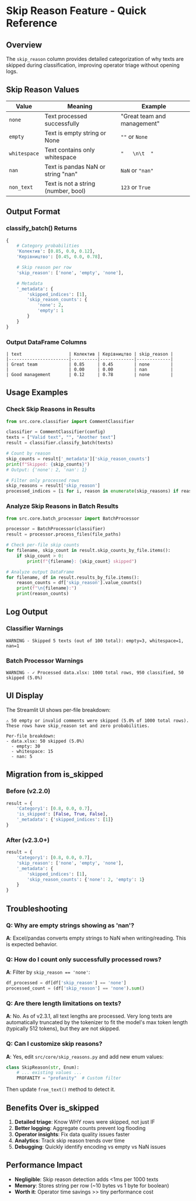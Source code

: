 # Skip Reason Feature - Quick Reference

## Overview

The `skip_reason` column provides detailed categorization of why texts are skipped during classification, improving operator triage without opening logs.

## Skip Reason Values

| Value        | Meaning                             | Example                     |
| ------------ | ----------------------------------- | --------------------------- |
| `none`       | Text processed successfully         | "Great team and management" |
| `empty`      | Text is empty string or None        | `""` or `None`              |
| `whitespace` | Text contains only whitespace       | `"   \n\t  "`               |
| `nan`        | Text is pandas NaN or string "nan"  | `NaN` or `"nan"`            |
| `non_text`   | Text is not a string (number, bool) | `123` or `True`             |

## Output Format

### classify_batch() Returns

```python
{
    # Category probabilities
    'Колектив': [0.85, 0.0, 0.12],
    'Керівництво': [0.45, 0.0, 0.78],

    # Skip reason per row
    'skip_reason': ['none', 'empty', 'none'],

    # Metadata
    '_metadata': {
        'skipped_indices': [1],
        'skip_reason_counts': {
            'none': 2,
            'empty': 1
        }
    }
}
```

### Output DataFrame Columns

```
| text                  | Колектив | Керівництво | skip_reason |
|-----------------------|----------|-------------|-------------|
| Great team            | 0.85     | 0.45        | none        |
|                       | 0.00     | 0.00        | nan         |
| Good management       | 0.12     | 0.78        | none        |
```

## Usage Examples

### Check Skip Reasons in Results

```python
from src.core.classifier import CommentClassifier

classifier = CommentClassifier(config)
texts = ["Valid text", "", "Another text"]
result = classifier.classify_batch(texts)

# Count by reason
skip_counts = result['_metadata']['skip_reason_counts']
print(f"Skipped: {skip_counts}")
# Output: {'none': 2, 'nan': 1}

# Filter only processed rows
skip_reasons = result['skip_reason']
processed_indices = [i for i, reason in enumerate(skip_reasons) if reason == 'none']
```

### Analyze Skip Reasons in Batch Results

```python
from src.core.batch_processor import BatchProcessor

processor = BatchProcessor(classifier)
result = processor.process_files(file_paths)

# Check per-file skip counts
for filename, skip_count in result.skip_counts_by_file.items():
    if skip_count > 0:
        print(f"{filename}: {skip_count} skipped")

# Analyze output DataFrame
for filename, df in result.results_by_file.items():
    reason_counts = df['skip_reason'].value_counts()
    print(f"\n{filename}:")
    print(reason_counts)
```

## Log Output

### Classifier Warnings

```
WARNING - Skipped 5 texts (out of 100 total): empty=3, whitespace=1, nan=1
```

### Batch Processor Warnings

```
WARNING - ✓ Processed data.xlsx: 1000 total rows, 950 classified, 50 skipped (5.0%)
```

## UI Display

The Streamlit UI shows per-file breakdown:

```
⚠️ 50 empty or invalid comments were skipped (5.0% of 1000 total rows).
These rows have skip_reason set and zero probabilities.

Per-file breakdown:
- data.xlsx: 50 skipped (5.0%)
  - empty: 30
  - whitespace: 15
  - nan: 5
```

## Migration from is_skipped

### Before (v2.2.0)

```python
result = {
    'Category1': [0.8, 0.0, 0.7],
    'is_skipped': [False, True, False],
    '_metadata': {'skipped_indices': [1]}
}
```

### After (v2.3.0+)

```python
result = {
    'Category1': [0.8, 0.0, 0.7],
    'skip_reason': ['none', 'empty', 'none'],
    '_metadata': {
        'skipped_indices': [1],
        'skip_reason_counts': {'none': 2, 'empty': 1}
    }
}
```

## Troubleshooting

### Q: Why are empty strings showing as 'nan'?

**A**: Excel/pandas converts empty strings to NaN when writing/reading. This is expected behavior.

### Q: How do I count only successfully processed rows?

**A**: Filter by `skip_reason == 'none'`:

```python
df_processed = df[df['skip_reason'] == 'none']
processed_count = (df['skip_reason'] == 'none').sum()
```

### Q: Are there length limitations on texts?

**A**: No. As of v2.3.1, all text lengths are processed. Very long texts are automatically truncated by the tokenizer to fit the model's max token length (typically 512 tokens), but they are not skipped.

### Q: Can I customize skip reasons?

**A**: Yes, edit `src/core/skip_reasons.py` and add new enum values:

```python
class SkipReason(str, Enum):
    # ... existing values ...
    PROFANITY = "profanity"  # Custom filter
```

Then update `from_text()` method to detect it.

## Benefits Over is_skipped

1. **Detailed triage**: Know WHY rows were skipped, not just IF
2. **Better logging**: Aggregate counts prevent log flooding
3. **Operator insights**: Fix data quality issues faster
4. **Analytics**: Track skip reason trends over time
5. **Debugging**: Quickly identify encoding vs empty vs NaN issues

## Performance Impact

- **Negligible**: Skip reason detection adds <1ms per 1000 texts
- **Memory**: Stores string per row (~10 bytes vs 1 byte for boolean)
- **Worth it**: Operator time savings >> tiny performance cost
